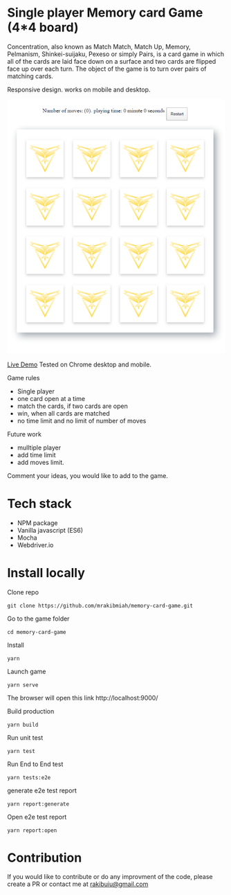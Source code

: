 # Single player Memory card Game (4*4 board)

Concentration, also known as Match Match, Match Up, Memory, Pelmanism, Shinkei-suijaku, Pexeso or simply Pairs, is a card game in which all of the cards are laid face down on a surface and two cards are flipped face up over each turn. The object of the game is to turn over pairs of matching cards.

Responsive design. works on mobile and desktop.

![Game image](./src/assets/images/readme.png)

[Live Demo](https://memory-card-game-756b8.firebaseapp.com/) Tested on Chrome desktop and mobile.

Game rules
  - Single player
  - one card open at a time
  - match the cards, if two cards are open
  - win, when all cards are matched
  - no time limit and no limit of number of moves

Future work
 - mulltiple player
 - add time limit
 - add moves limit.

Comment your ideas, you would like to add to the game.

# Tech stack
 - NPM package
 - Vanilla javascript (ES6)
 - Mocha
 - Webdriver.io

# Install locally

Clone repo

```
git clone https://github.com/mrakibmiah/memory-card-game.git
```

Go to the game folder

```
cd memory-card-game
```

Install

```
yarn
```

Launch game

```
yarn serve
```
The browser will open this link http://localhost:9000/

Build production

```
yarn build
```

Run unit test

```
yarn test
```

Run End to End test

```
yarn tests:e2e
```

generate e2e test report

```
yarn report:generate
```

Open e2e test report

```
yarn report:open
```

# Contribution
If you would like to contribute or do any improvment of the code, please create a PR or contact me at rakibuiu@gmail.com
